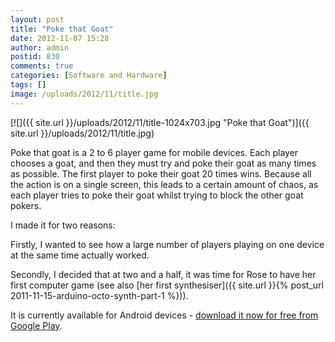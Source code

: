```yaml
---
layout: post
title: "Poke that Goat"
date: 2012-11-07 15:28
author: admin
postid: 830
comments: true
categories: [Software and Hardware]
tags: []
image: /uploads/2012/11/title.jpg
---
```

[![]({{ site.url }}/uploads/2012/11/title-1024x703.jpg "Poke that Goat")]({{ site.url }}/uploads/2012/11/title.jpg)

Poke that goat is a 2 to 6 player game for mobile devices. Each player chooses a goat, and then they must try and poke their goat as many times as possible. The first player to poke their goat 20 times wins. Because all the action is on a single screen, this leads to a certain amount of chaos, as each player tries to poke their goat whilst trying to block the other goat pokers.

I made it for two reasons: 

Firstly, I wanted to see how a large number of players playing on one device at the same time actually worked. 

Secondly, I decided that at two and a half, it was time for Rose to have her first computer game (see also [her first synthesiser]({{ site.url }}{% post_url 2011-11-15-arduino-octo-synth-part-1 %})).  

It is currently available for Android devices - [download it now for free from Google Play](https://play.google.com/store/apps/details?id=com.joemarshall.pokethatgoat "Poke that Goat").

